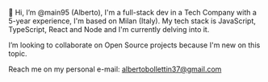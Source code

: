👋 Hi, I’m @main95 (Alberto), I'm a full-stack dev in a Tech Company with a 5-year experience, I'm based on Milan (Italy).
My tech stack is JavaScript, TypeScript, React and Node and I'm currently delving into it.

I’m looking to collaborate on Open Source projects because I'm new on this topic.

Reach me on my personal e-mail: albertobollettin37@gmail.com

<!---
main95/main95 is a ✨ special ✨ repository because its `README.md` (this file) appears on your GitHub profile.
You can click the Preview link to take a look at your changes.
--->
